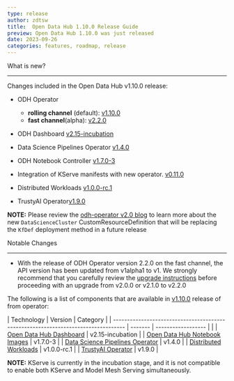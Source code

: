 ```yaml
---
type: release
author: zdtsw
title:  Open Data Hub 1.10.0 Release Guide
preview: Open Data Hub 1.10.0 was just released
date: 2023-09-26
categories: features, roadmap, release
---
```


What is new?

------
Changes included in the Open Data Hub v1.10.0 release:

* ODH Operator

  * **rolling channel** (default): [v1.10.0](https://github.com/opendatahub-io/opendatahub-operator/releases/tag/v1.10.0)
  * **fast channel**(alpha): [v2.2.0](https://github.com/opendatahub-io/opendatahub-operator/releases/tag/v2.2.0)
* ODH Dashboard [v2.15-incubation](https://github.com/opendatahub-io/odh-dashboard/releases/tag/v2.15.0-incubation)
* Data Science Pipelines Operator [v1.4.0](https://github.com/opendatahub-io/data-science-pipelines/releases/tag/v1.4.0)
* ODH Notebook Controller [v1.7.0-3](https://github.com/opendatahub-io/kubeflow/releases/tag/v1.7.0-3)
* Integration of KServe manifests with new operator. [v0.11.0](https://github.com/opendatahub-io/odh-manifests/tree/master/kserve)
* Distributed Workloads [v1.0.0-rc.1](https://github.com/opendatahub-io/distributed-workloads/releases/tag/v1.0.0-rc.1)
* TrustyAI Operator[v1.9.0](https://github.com/opendatahub-io/odh-manifests/tree/master/trustyai-service-operator)

**NOTE:** Please review the [odh-operator v2.0 blog](../2023-07-24-odh-operator-v2.0-blog) to learn more about the new `DataScienceCluster` CustomResourceDefinition that will be replacing the `KfDef` deployment method in a future release

Notable Changes

------

* With the release of ODH Operator version 2.2.0 on the fast channel, the API version has been updated from v1alpha1 to v1. We strongly recommend that you carefully review the [upgrade instructions](../docs/upgrade-install-new-operator.md) before proceeding with an upgrade from v2.0.0 or v2.1.0 to v2.2.0

The following is a list of components that are available in [v1.10.0](https://github.com/opendatahub-io/opendatahub-operator/releases/tag/v1.10.0) release of from operator:

| Technology                                                                         | Version | Category           |
| ---------------------------------------------------------------------------------- | ------- | ------------------ |  |
| [Open Data Hub Dashboard](https://github.com/opendatahub-io/odh-dashboard) | v2.15-incubation |
| [Open Data Hub Notebook Images](https://github.com/opendatahub-io/notebooks) | v1.7.0-3 |
| [Data Science Pipelines Operator](https://github.com/opendatahub-io/data-science-pipelines-operator) | v1.4.0 |
| [Distributed Workloads](https://github.com/opendatahub-io/distributed-workloads) | v1.0.0-rc.1 |
| [TrustyAI Operator](https://github.com/trustyai-explainability/trustyai-service-operator) | v1.9.0 |

**NOTE:** KServe is currently in the incubation stage, and it is not compatible to enable both KServe and Model Mesh Serving simultaneously.

